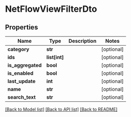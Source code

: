 # NetFlowViewFilterDto

## Properties
Name | Type | Description | Notes
------------ | ------------- | ------------- | -------------
**category** | **str** |  | [optional] 
**ids** | **list[int]** |  | [optional] 
**is_aggregated** | **bool** |  | [optional] 
**is_enabled** | **bool** |  | [optional] 
**last_update** | **int** |  | [optional] 
**name** | **str** |  | [optional] 
**search_text** | **str** |  | [optional] 

[[Back to Model list]](../README.md#documentation-for-models) [[Back to API list]](../README.md#documentation-for-api-endpoints) [[Back to README]](../README.md)



